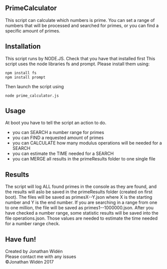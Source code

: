 ## PrimeCalculator
This script can calculate which numbers is prime. You can set a range of numbers that will be processed and searched for primes, or you can find a specific amount of primes.

## Installation
This script runs by NODE.JS. Check that you have that installed first
This script uses the node libraries fs and prompt. Please install them using:

    npm install fs
    npm install prompt

Then launch the script using

    node prime_calculator.js

## Usage

At boot you have to tell the script an action to do.

 - you can SEARCH a number range for primes
 - you can FIND a requested amount of primes
 - you can CALCULATE how many modulus operations will be needed for a SEARCH
 - you can estimate the TIME needed for a SEARCH
 - you can MERGE all results in the primeResults folder to one single file
 
## Results
The script will log ALL found primes in the console as they are found, and the results will aslo be saved in the primeResults folder (created on first boot). The files will be saved as primesX--Y.json where X is the starting number and Y is the end number. If you are searching in a range from one to one million, the file will be saved as primes1--1000000.json. After you have checked a number range, some statistic results will be saved into the file operations.json. Those values are needed to estimate the time needed for a number range check.

## Have fun!
Created by Jonathan Widén<br>
Please contact me with any issues<br>
©Jonathan Widén 2017
